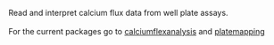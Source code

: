 
Read and interpret calcium flux data from well plate assays. <br><br>
For the current packages go to 
[calciumflexanalysis](https://github.com/lawrencecollins/calciumflexanalysis) and [platemapping](https://github.com/lawrencecollins/platemapping)
